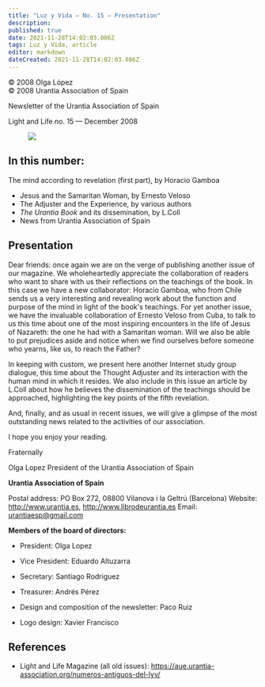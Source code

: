 ```yaml
---
title: "Luz y Vida — No. 15 — Presentation"
description: 
published: true
date: 2021-11-28T14:02:03.086Z
tags: Luz y Vida, article
editor: markdown
dateCreated: 2021-11-28T14:02:03.086Z
---
```


<p class="v-card v-sheet theme--light gray lighten-3 px-2">© 2008 Olga López<br>© 2008 Urantia Association of Spain</p>


Newsletter of the Urantia Association of Spain

Light and Life no. 15 — December 2008

<figure id="Figure_1" class="image urantiapedia">
<img src="/image/article/Luz_y_Vida/LyV1/01.jpg">
</figure>

## In this number:

The mind according to revelation (first part), by Horacio Gamboa

- Jesus and the Samaritan Woman, by Ernesto Veloso
- The Adjuster and the Experience, by various authors
- _The Urantia Book_ and its dissemination, by L.Coll
- News from Urantia Association of Spain

## Presentation

Dear friends: once again we are on the verge of publishing another issue of our magazine. We wholeheartedly appreciate the collaboration of readers who want to share with us their reflections on the teachings of the book. In this case we have a new collaborator: Horacio Gamboa, who from Chile sends us a very interesting and revealing work about the function and purpose of the mind in light of the book's teachings. For yet another issue, we have the invaluable collaboration of Ernesto Veloso from Cuba, to talk to us this time about one of the most inspiring encounters in the life of Jesus of Nazareth: the one he had with a Samaritan woman. Will we also be able to put prejudices aside and notice when we find ourselves before someone who yearns, like us, to reach the Father?

In keeping with custom, we present here another Internet study group dialogue, this time about the Thought Adjuster and its interaction with the human mind in which it resides. We also include in this issue an article by L.Coll about how he believes the dissemination of the teachings should be approached, highlighting the key points of the fifth revelation.

And, finally, and as usual in recent issues, we will give a glimpse of the most outstanding news related to the activities of our association.

I hope you enjoy your reading.

Fraternally

Olga Lopez
President of the Urantia Association of Spain

**Urantia Association of Spain**

Postal address: PO Box 272, 08800 Vilanova i la Geltrú (Barcelona)
Website: http://www.urantia.es, http://www.librodeurantia.es
Email: urantiaesp@gmail.com

**Members of the board of directors:**

- President: Olga Lopez
- Vice President: Eduardo Altuzarra
- Secretary: Santiago Rodriguez
- Treasurer: Andrés Pérez

- Design and composition of the newsletter: Paco Ruiz
- Logo design: Xavier Francisco

## References

- Light and Life Magazine (all old issues): https://aue.urantia-association.org/numeros-antiguos-del-lyv/

